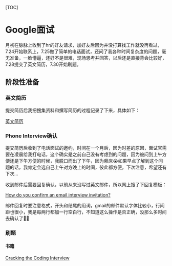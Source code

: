 [TOC]

# Google面试

月初在脉脉上收到了hr的好友请求，加好友后因为并没打算找工作就没再看过，7.24开始联系上，7.25做了简单的电话面试，还问了我各种时间复杂度的问题，毫无准备，一脸懵逼，还好不是很难，现场思考并回答，以后还是直接背会比较好，7.28提交了英文简历，7.30开始刷题。

## 阶段性准备

### 英文简历

提交简历后我把搜集资料和撰写简历的过程记录了下来，具体如下：

[英文简历](https://github.com/yanqizhao/dev-note/blob/develop/2019-07/%E8%8B%B1%E6%96%87%E7%AE%80%E5%8E%86.md)

### Phone Interview确认

提交简历后收到了电话面试的邀约，时间在一个月后，因为时差的原因，面试官需要在凌晨给我打电话，这个确实是之前自己没有考虑到的问题，因为被问到上午方便还是下午方便的时候，我脱口而出了下午，因为赖床😭如果早点了解到这个问题的话，我肯定会选自己上午对方晚上的时间，彼此都方便，下次注意，希望还有下次…

收到邮件后需要回复确认，以前从来没写过英文邮件，所以网上搜了下回复模板：

[How do you confirm an email interview invitation?](https://www.quora.com/How-do-you-confirm-an-email-interview-invitation)

邮件回复时要注意格式，开头和结尾的用词，gmail的邮件默认字体比较小，行间距也很小，我是每两行都加一行空白行，不知道这么操作是否正确，没那么多时间去确认了🤦‍♂️

### 刷题

#### 书籍

[Cracking the Coding Interview](https://leonmercanti.com/books/personal-development/Cracking%20the%20Coding%20Interview%20189%20Programming%20Questions%20and%20Solutions.pdf)

